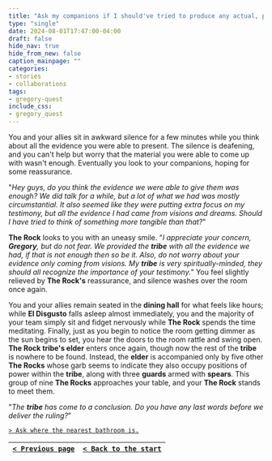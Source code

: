 ```yaml
---
title: "Ask my companions if I should've tried to produce any actual, physical evidence at some point."
type: "single"
date: 2024-08-01T17:47:00-04:00
draft: false
hide_nav: true
hide_from_new: false
caption_mainpage: ""
categories:
- stories
- collaborations
tags:
- gregory-quest
include_css:
- gregory_quest
---
```


You and your allies sit in awkward silence for a few minutes while you think about all the evidence you were able to present. The silence is deafening, and you can't help but worry that the material you were able to come up with wasn't enough. Eventually you look to your companions, hoping for some reassurance.

"*Hey guys, do you think the evidence we were able to give them was enough? We did talk for a while, but a lot of what we had was mostly circumstantial. It also seemed like they were putting extra focus on my testimony, but all the evidence I had came from visions and dreams. Should I have tried to think of something more tangible than that?*"

**The Rock** looks to you with an uneasy smile. "*I appreciate your concern, **Gregory**, but do not fear. We provided the **tribe** with all the evidence we had, if that is not enough then so be it. Also, do not worry about your evidence only coming from visions. My **tribe** is very spiritually-minded, they should all recognize the importance of your testimony.*" You feel slightly relieved by **The Rock's** reassurance, and silence washes over the room once again.

You and your allies remain seated in the **dining hall** for what feels like hours; while **El Disgusto** falls asleep almost immediately, you and the majority of your team simply sit and fidget nervously while **The Rock** spends the time meditating. Finally, just as you begin to notice the room getting dimmer as the sun begins to set, you hear the doors to the room rattle and swing open. **The Rock tribe's elder** enters once again, though now the rest of the **tribe** is nowhere to be found. Instead, the **elder** is accompanied only by five other **The Rocks** whose garb seems to indicate they also occupy positions of power within the **tribe**, along with three **guards** armed with **spears**. This group of nine **The Rocks** approaches your table, and your **The Rock** stands to meet them.

"*The **tribe** has come to a conclusion. Do you have any last words before we deliver the ruling?*”

[``> Ask where the nearest bathroom is.``](../146)

|[``< Previous page``](../144)|[``< Back to the start``](../)|
|---|---|